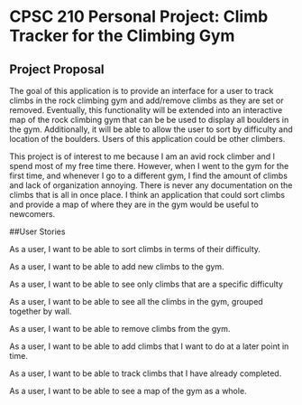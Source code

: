 # CPSC 210 Personal Project: Climb Tracker for the Climbing Gym

## Project Proposal

The goal of this application is to provide an interface for a user to track climbs
in the rock climbing gym and add/remove climbs as they are set or removed.
 Eventually, this functionality will be extended into an interactive
map of the rock climbing gym that can be 
be used to display all boulders in the gym. Additionally, it will be able to allow the user
to sort by difficulty and location of the boulders. Users of this application
could be other climbers.

This project is of interest to me because I am an avid rock climber
and I spend most of my free time there. However, when I went to
the gym for the first time, and whenever I go to a different gym, I find the
amount of climbs and lack of organization annoying. There is never any documentation on the climbs that
 is all in once place.
 I think an application that could sort climbs 
and provide a map of where they are in the gym would be useful to newcomers.

##User Stories

As a user, I want to be able to sort climbs in terms of their difficulty.

As a user, I want to be able to add new climbs to the gym.

As a user, I want to be able to see only climbs that are a specific difficulty

As a user, I want to be able to see all the climbs in the gym, grouped together by wall.

As a user, I want to be able to remove climbs from the gym.



As a user, I want to be able to add climbs that I want to do at a later point in time.

As a user, I want to be able to track climbs that I have already completed.

As a user, I want to be able to see a map of the gym as a whole.


